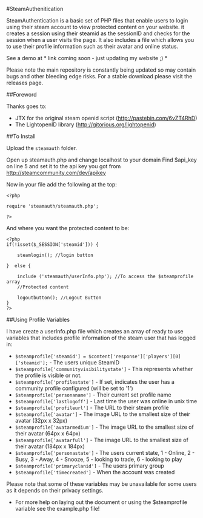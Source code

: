 #SteamAuthenitication

SteamAuthentication is a basic set of PHP files that enable users to login using their steam account to view protected content on your website. it creates a session using their steamid as the sessionID and checks for the session when a user visits the page. It also includes a file which allows you to use their profile information such as their avatar and online status.

See a demo at * link coming soon - just updating my website ;) *

Please note the main repository is constantly being updated so may contain bugs and other bleeding edge risks. For a stable download please visit the releases page.

##Foreword

Thanks goes to:
- JTX for the original steam openid script (http://pastebin.com/6vZT4RhD)
- The LightopenID library (http://gitorious.org/lightopenid)

##To Install

Upload the `steamauth` folder.

Open up steamauth.php and change localhost to your domain
Find $api_key on line 5 and set it to the api key you got from http://steamcommunity.com/dev/apikey

Now in your file add the following at the top:

    <?php

    require 'steamauth/steamauth.php';
    
    ?>
    
And where you want the protected content to be:

    <?php
    if(!isset($_SESSION['steamid'])) {

        steamlogin(); //login button
    
    }  else {
    
        include ('steamauth/userInfo.php'); //To access the $steamprofile array
        //Protected content

        logoutbutton(); //Logout Button
    }     
    ?>
    
##Using Profile Variables

I have create a userInfo.php file which creates an array of ready to use variables that includes profile information of the steam user that has logged in:

* `$steamprofile['steamid'] = $content['response']['players'][0]['steamid'];` - The users unique SteamID
* `$steamprofile['communityvisibilitystate']` - This represents whether the profile is visible or not.
* `$steamprofile['profilestate']` - If set, indicates the user has a community profile configured (will be set to '1')
* `$steamprofile['personaname']` - Their current set profile name
* `$steamprofile['lastlogoff']` - Last time the user was online in unix time
* `$steamprofile['profileurl']` - The URL to their steam profile
* `$steamprofile['avatar']` - The image URL to the smallest size of their avatar (32px x 32px)
* `$steamprofile['avatarmedium']` - The image URL to the smallest size of their avatar (64px x 64px)
* `$steamprofile['avatarfull']` - The image URL to the smallest size of their avatar (184px x 184px)
* `$steamprofile['personastate']` - The users current state, 1 - Online, 2 - Busy, 3 - Away, 4 - Snooze, 5 - looking to trade, 6 - looking to play
* `$steamprofile['primaryclanid']` - The users primary group
* `$steamprofile['timecreated']` - When the account was created

Please note that some of these variables may be unavailable for some users as it depends on their privacy settings. 

* For more help on laying out the document or using the $steamprofile variable see the example.php file!

 

